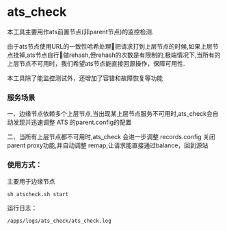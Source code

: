 # ats_check

本工具主要用作ats前置节点(非parent节点)的监控检测.

由于ats节点使用URL的一致性哈希处理把请求打到上层节点的时候,如果上层节点挂掉,ats节点自行做rehash,但rehash的次数是有限制的,极端情况下,当所有的上层节点不可用时，我们希望ats节点能直接回源操作，保障可用性.

本工具除了能监控测试外，还增加了容错和故障恢复等功能


### 服务场景

一、边缘节点依赖多个上层节点,当出现某上层节点服务不可用时,ats_check会自动发现并迅速调整 ATS 的parent.config的配置

二、当所有上层节点都不可用时,ats_check 会进一步调整 records.config 关闭parent proxy功能,并自动调整 remap,让请求能直接通过balance，回到源站


### 使用方式：

主要用于边缘节点

```
sh atscheck.sh start
```

运行日志：

```
/apps/logs/ats_check/ats_check.log
```